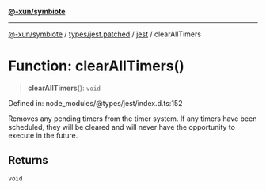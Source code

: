 [**@-xun/symbiote**](../../../../../README.md)

***

[@-xun/symbiote](../../../../../README.md) / [types/jest.patched](../../../README.md) / [jest](../README.md) / clearAllTimers

# Function: clearAllTimers()

> **clearAllTimers**(): `void`

Defined in: node\_modules/@types/jest/index.d.ts:152

Removes any pending timers from the timer system. If any timers have
been scheduled, they will be cleared and will never have the opportunity
to execute in the future.

## Returns

`void`
